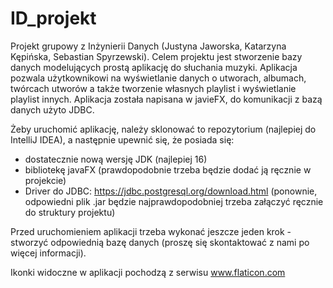 # ID_projekt

Projekt grupowy z Inżynierii Danych (Justyna Jaworska, Katarzyna Kępińska, Sebastian Spyrzewski). 
Celem projektu jest stworzenie bazy danych modelujących prostą aplikację do słuchania muzyki.
Aplikacja pozwala użytkownikowi na wyświetlanie danych o utworach, albumach, twórcach utworów a także tworzenie własnych playlist i wyświetlanie playlist innych.
Aplikacja została napisana w javieFX, do komunikacji z bazą danych użyto JDBC.

Żeby uruchomić aplikację, należy sklonować to repozytorium (najlepiej do IntelliJ IDEA), a następnie upewnić się, że posiada się:
- dostatecznie nową wersję JDK (najlepiej 16)
- bibliotekę javaFX (prawdopodobnie trzeba będzie dodać ją ręcznie w projekcie)
- Driver do JDBC: https://jdbc.postgresql.org/download.html (ponownie, odpowiedni plik .jar będzie najprawdopodobniej trzeba załączyć ręcznie do struktury projektu)

Przed uruchomieniem aplikacji trzeba wykonać jeszcze jeden krok - stworzyć odpowiednią bazę danych (proszę się skontaktować z nami po więcej informacji).

Ikonki widoczne w aplikacji pochodzą z serwisu www.flaticon.com

